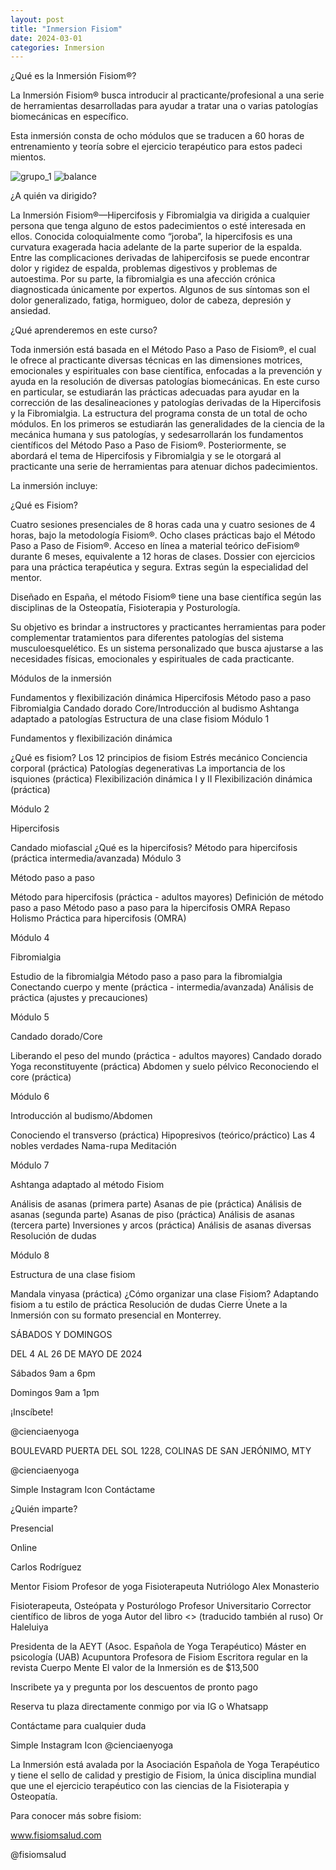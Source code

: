 ```yaml
---
layout: post
title: "Inmersion Fisiom"
date: 2024-03-01
categories: Inmersion
---
```


¿Qué es la Inmersión Fisiom®?

La Inmersión Fisiom® busca introducir al ​practicante/profesional a una serie de ​herramientas desarrolladas para ​ayudar a tratar una o varias patologías ​biomecánicas en específico.

Esta inmersión consta de ocho módulos ​que se traducen a 60 horas de ​entrenamiento y teoría sobre el ​ejercicio terapéutico pa​ra estos padeci​mientos.

![grupo_1](/graphics/grupo_1.JPG)
![balance](/graphics/balance.JPG)

¿A quién va dirigido?

La Inmersión Fisiom®—Hipercifosis y Fibromialgia va ​dirigida a cualquier persona que tenga alguno de estos ​padecimientos o esté interesada en ellos. Conocida ​coloquialmente como “joroba”, la hipercifosis es una ​curvatura exagerada hacia adelante de la parte superior de ​la espalda. Entre las complicaciones derivadas de la ​hipercifosis se puede encontrar dolor y rigidez de espalda, ​problemas digestivos y problemas de autoestima. Por su ​parte, la fibromialgia es una afección crónica diagnosticada ​únicamente por expertos. Algunos de sus síntomas son el ​dolor generalizado, fatiga, hormigueo, dolor de cabeza, ​depresión y ansiedad.


¿Qué aprenderemos en este ​curso?

Toda inmersión está basada en el Método Paso a Paso de ​Fisiom®, el cual le ofrece al practicante diversas técnicas ​en las dimensiones motrices, emocionales y espirituales ​con base científica, enfocadas a la prevención y ayuda en la ​resolución de diversas patologías biomecánicas. En este ​curso en particular, se estudiarán las prácticas adecuadas ​para ayudar en la corrección de las desalineaciones y ​patologías derivadas de la Hipercifosis y la Fibromialgia. La ​estructura del programa consta de un total de ocho ​módulos. En los primeros se estudiarán las generalidades ​de la ciencia de la mecánica humana y sus patologías, y se ​desarrollarán los fundamentos científicos del Método Paso ​a Paso de Fisiom®. Posteriormente, se abordará el tema ​de Hipercifosis y Fibromialgia y se le otorgará al ​practicante una serie de herramientas para atenuar dichos ​padecimientos.


La inmersión incluye:

¿Qué es Fisiom?

Cuatro sesiones presenciales de 8 horas ​cada una y cuatro sesiones de 4 horas, ​bajo la metodología Fisiom®.
Ocho clases prácticas bajo el Método ​Paso a Paso de Fisiom®.
Acceso en línea a material teórico de ​Fisiom® durante 6 meses, equivalente a ​12 horas de clases.
Dossier con ejercicios para una práctica ​terapéutica y segura.
Extras según la especialidad del mentor.


Diseñado en España, el método Fisiom® tiene ​una base científica según las disciplinas de la ​Osteopatía, Fisioterapia y Posturología.

Su objetivo es brindar a instructores y ​practicantes herramientas para poder ​complementar tratamientos para diferentes ​patologías del sistema musculoesquelético. Es ​un sistema personalizado que busca ajustarse ​a las necesidades físicas, emocionales y ​espirituales de cada practicante.


Módulos de la ​inmers​ión

Fundamentos y flexibilización dinámica
Hipercifosis
Método paso a paso
Fibromialgia
Candado dorado
Core/Introducción al budismo
Ashtanga adaptado a patologías
Estructura de una clase fisiom
Módulo 1

Fundamentos y flexibilización dinámica

¿Qué es fisiom?
Los 12 principios de fisiom
Estrés mecánico
Conciencia corporal (práctica)
Patologías degenerativas
La importancia de los isquiones ​(práctica)
Flexibilización dinámica I y II
Flexibilización dinámica (práctica)


Módulo 2

Hipercifosis

Candado miofascial
¿Qué es la hipercifosis?
Método para hipercifosis (práctica ​intermedia/avanzada)
Módulo 3

Método paso a paso

Método para hipercifosis (práctica - ​adultos mayores)
Definición de método paso a paso
Método paso a paso para la ​hipercifosis
OMRA
Repaso
Holismo
Práctica para hipercifosis (OMRA)


Módulo 4

Fibromialgia

Estudio de la fibromialgia
Método paso a paso para la ​fibromialgia
Conectando cuerpo y mente (práctica - ​intermedia/avanzada)
Análisis de práctica (ajustes y ​precauciones)


Módulo 5

Candado dorado/Core

Liberando el peso del mundo (práctica - ​adultos mayores)
Candado dorado
Yoga reconstituyente (práctica)
Abdomen y suelo pélvico
Reconociendo el core (práctica)


Módulo 6

Introducción al budismo/Abdomen

Conociendo el transverso (práctica)
Hipopresivos (teórico/práctico)
Las 4 nobles verdades
Nama-rupa
Meditación




Módulo 7

Ashtanga adaptado al método Fisiom

Análisis de asanas (primera parte)
Asanas de pie (práctica)
Análisis de asanas (segunda parte)
Asanas de piso (práctica)
Análisis de asanas (tercera parte)
Inversiones y arcos (práctica)
Análisis de asanas diversas
Resolución de dudas


Módulo 8

Estructura de una clase fisiom

Mandala vinyasa (práctica)
¿Cómo organizar una clase Fisiom?
Adaptando fisiom a tu estilo de práctica
Resolución de dudas
Cierre
Únete a la Inmersión con su formato presencial en Monterrey.




SÁBADOS Y DOMINGOS

DEL 4 AL 26 DE MAYO DE 2024

Sábados 9am a 6pm

Domingos 9am a 1pm

¡Inscíbete!

@cienciaenyoga

BOULEVARD PUERTA DEL SOL 1228, ​COLINAS DE SAN JERÓNIMO, MTY


@cienciaenyoga

Simple Instagram Icon
Contáctame

¿Quién imparte?


Presencial


Online

Carlos Rodríguez

Mentor Fisiom
Profesor de yoga
Fisioterapeuta
Nutriólogo
Alex Monasterio

Fisioterapeuta, Osteópata y Posturólogo
Profesor Universitario
Corrector científico de libros de yoga
Autor del libro <<Columna Sana>> (traducido también al ​ruso)
Or Haleluiya

Presidenta de la AEYT (Asoc. Española de Yoga Terapéutico)
Máster en psicología (UAB)
Acupuntora
Profesora de Fisiom
Escritora regular en la revista Cuerpo Mente
El valor de la Inmersión es de $13,500

Inscribete ya y pregunta por los descuentos ​de pronto pago

Reserva tu plaza directamente conmigo por ​via IG o Whatsapp



Contáctame ​para cualquier ​duda

Simple Instagram Icon
@cienciaenyoga


La Inmersión está avalada por la Asociación Española de ​Yoga Terapéutico y tiene el sello de calidad y prestigio ​de Fisiom, la única disciplina mundial que une el ​ejercicio terapéutico con las ciencias de la Fisioterapia y ​Osteopatía.


Para conocer más sobre fisiom:

www.fisiomsalud.com

@fisiomsalud
